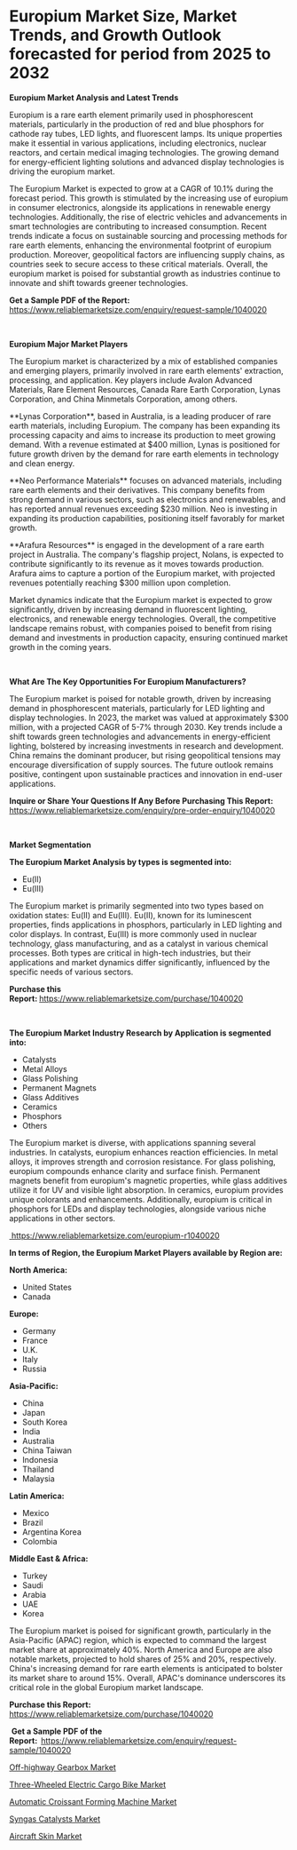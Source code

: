 <p><h1>Europium Market Size, Market Trends, and Growth Outlook forecasted for period from 2025 to 2032</h1></p><p><strong>Europium Market Analysis and Latest Trends</strong></p>
<p><p>Europium is a rare earth element primarily used in phosphorescent materials, particularly in the production of red and blue phosphors for cathode ray tubes, LED lights, and fluorescent lamps. Its unique properties make it essential in various applications, including electronics, nuclear reactors, and certain medical imaging technologies. The growing demand for energy-efficient lighting solutions and advanced display technologies is driving the europium market.</p><p>The Europium Market is expected to grow at a CAGR of 10.1% during the forecast period. This growth is stimulated by the increasing use of europium in consumer electronics, alongside its applications in renewable energy technologies. Additionally, the rise of electric vehicles and advancements in smart technologies are contributing to increased consumption. Recent trends indicate a focus on sustainable sourcing and processing methods for rare earth elements, enhancing the environmental footprint of europium production. Moreover, geopolitical factors are influencing supply chains, as countries seek to secure access to these critical materials. Overall, the europium market is poised for substantial growth as industries continue to innovate and shift towards greener technologies.</p></p>
<p><strong>Get a Sample PDF of the Report:&nbsp;</strong> <a href="https://www.reliablemarketsize.com/enquiry/request-sample/1040020?utm_campaign=1943&utm_medium=2&utm_source=Github&utm_content=ia&utm_term=31032025&utm_id=europium">https://www.reliablemarketsize.com/enquiry/request-sample/1040020</a></p>
<p>&nbsp;</p>
<p><strong>Europium Major Market Players</strong></p>
<p><p>The Europium market is characterized by a mix of established companies and emerging players, primarily involved in rare earth elements' extraction, processing, and application. Key players include Avalon Advanced Materials, Rare Element Resources, Canada Rare Earth Corporation, Lynas Corporation, and China Minmetals Corporation, among others.</p><p>**Lynas Corporation**, based in Australia, is a leading producer of rare earth materials, including Europium. The company has been expanding its processing capacity and aims to increase its production to meet growing demand. With a revenue estimated at $400 million, Lynas is positioned for future growth driven by the demand for rare earth elements in technology and clean energy.</p><p>**Neo Performance Materials** focuses on advanced materials, including rare earth elements and their derivatives. This company benefits from strong demand in various sectors, such as electronics and renewables, and has reported annual revenues exceeding $230 million. Neo is investing in expanding its production capabilities, positioning itself favorably for market growth.</p><p>**Arafura Resources** is engaged in the development of a rare earth project in Australia. The company's flagship project, Nolans, is expected to contribute significantly to its revenue as it moves towards production. Arafura aims to capture a portion of the Europium market, with projected revenues potentially reaching $300 million upon completion.</p><p>Market dynamics indicate that the Europium market is expected to grow significantly, driven by increasing demand in fluorescent lighting, electronics, and renewable energy technologies. Overall, the competitive landscape remains robust, with companies poised to benefit from rising demand and investments in production capacity, ensuring continued market growth in the coming years.</p></p>
<p>&nbsp;</p>
<p><strong>What Are The Key Opportunities For Europium Manufacturers?</strong></p>
<p><p>The Europium market is poised for notable growth, driven by increasing demand in phosphorescent materials, particularly for LED lighting and display technologies. In 2023, the market was valued at approximately $300 million, with a projected CAGR of 5-7% through 2030. Key trends include a shift towards green technologies and advancements in energy-efficient lighting, bolstered by increasing investments in research and development. China remains the dominant producer, but rising geopolitical tensions may encourage diversification of supply sources. The future outlook remains positive, contingent upon sustainable practices and innovation in end-user applications.</p></p>
<p><strong>Inquire or Share Your Questions If Any Before Purchasing This Report:</strong> <a href="https://www.reliablemarketsize.com/enquiry/pre-order-enquiry/1040020?utm_campaign=1943&utm_medium=2&utm_source=Github&utm_content=ia&utm_term=31032025&utm_id=europium">https://www.reliablemarketsize.com/enquiry/pre-order-enquiry/1040020</a></p>
<p>&nbsp;</p>
<p><strong>Market Segmentation</strong></p>
<p><strong>The Europium Market Analysis by types is segmented into:</strong></p>
<p><ul><li>Eu(II)</li><li>Eu(III)</li></ul></p>
<p><p>The Europium market is primarily segmented into two types based on oxidation states: Eu(II) and Eu(III). Eu(II), known for its luminescent properties, finds applications in phosphors, particularly in LED lighting and color displays. In contrast, Eu(III) is more commonly used in nuclear technology, glass manufacturing, and as a catalyst in various chemical processes. Both types are critical in high-tech industries, but their applications and market dynamics differ significantly, influenced by the specific needs of various sectors.</p></p>
<p><strong>Purchase this Report:&nbsp;</strong><a href="https://www.reliablemarketsize.com/purchase/1040020?utm_campaign=1943&utm_medium=2&utm_source=Github&utm_content=ia&utm_term=31032025&utm_id=europium">https://www.reliablemarketsize.com/purchase/1040020</a></p>
<p>&nbsp;</p>
<p><strong>The Europium Market Industry Research by Application is segmented into:</strong></p>
<p><ul><li>Catalysts</li><li>Metal Alloys</li><li>Glass Polishing</li><li>Permanent Magnets</li><li>Glass Additives</li><li>Ceramics</li><li>Phosphors</li><li>Others</li></ul></p>
<p><p>The Europium market is diverse, with applications spanning several industries. In catalysts, europium enhances reaction efficiencies. In metal alloys, it improves strength and corrosion resistance. For glass polishing, europium compounds enhance clarity and surface finish. Permanent magnets benefit from europium's magnetic properties, while glass additives utilize it for UV and visible light absorption. In ceramics, europium provides unique colorants and enhancements. Additionally, europium is critical in phosphors for LEDs and display technologies, alongside various niche applications in other sectors.</p></p>
<p><a href="https://www.reliablemarketsize.com/europium-r1040020?utm_campaign=1943&utm_medium=2&utm_source=Github&utm_content=ia&utm_term=31032025&utm_id=europium">&nbsp;https://www.reliablemarketsize.com/europium-r1040020</a></p>
<p><strong>In terms of Region, the Europium Market Players available by Region are:</strong></p>
<p>
    <p> <strong> North America: </strong>
        <ul>
            <li>United States</li>
            <li>Canada</li>
        </ul>
        </p> 
    <p> <strong> Europe: </strong>
        <ul>
            <li>Germany</li>
            <li>France</li>
            <li>U.K.</li>
            <li>Italy</li>
            <li>Russia</li>
        </ul>
        </p> 
    <p> <strong> Asia-Pacific: </strong>
        <ul>
            <li>China</li>
            <li>Japan</li>
            <li>South Korea</li>
            <li>India</li>
            <li>Australia</li>
            <li>China Taiwan</li>
            <li>Indonesia</li>
            <li>Thailand</li>
            <li>Malaysia</li>
        </ul>
        </p> 
    <p> <strong> Latin America: </strong>
        <ul>
            <li>Mexico</li>
            <li>Brazil</li>
            <li>Argentina Korea</li>
            <li>Colombia</li>
        </ul>
        </p> 
    <p> <strong> Middle East & Africa: </strong>
        <ul>
            <li>Turkey</li>
            <li>Saudi</li>
            <li>Arabia</li>
            <li>UAE</li>
            <li>Korea</li>
        </ul>
    </p>
    </p>
<p><p>The Europium market is poised for significant growth, particularly in the Asia-Pacific (APAC) region, which is expected to command the largest market share at approximately 40%. North America and Europe are also notable markets, projected to hold shares of 25% and 20%, respectively. China's increasing demand for rare earth elements is anticipated to bolster its market share to around 15%. Overall, APAC's dominance underscores its critical role in the global Europium market landscape.</p></p>
<p><strong>Purchase this Report: </strong><a href="https://www.reliablemarketsize.com/purchase/1040020?utm_campaign=1943&utm_medium=2&utm_source=Github&utm_content=ia&utm_term=31032025&utm_id=europium">https://www.reliablemarketsize.com/purchase/1040020</a></p>
<p>&nbsp;<strong>Get a Sample PDF of the Report:&nbsp;&nbsp;</strong><a href="https://www.reliablemarketsize.com/enquiry/request-sample/1040020?utm_campaign=1943&utm_medium=2&utm_source=Github&utm_content=ia&utm_term=31032025&utm_id=europium">https://www.reliablemarketsize.com/enquiry/request-sample/1040020</a></p>
<p><strong></strong></p>
<p><p><a href="https://www.linkedin.com/pulse/driving-forces-behind-off-highway-gearbox-market-expansion-jdzrf?utm_campaign=1943&utm_medium=2&utm_source=Github&utm_content=ia&utm_term=31032025&utm_id=europium">Off-highway Gearbox Market</a></p><p><a href="https://www.linkedin.com/pulse/market-growth-potential-forecast-three-wheeled-electric-cargo-iblmf?utm_campaign=1943&utm_medium=2&utm_source=Github&utm_content=ia&utm_term=31032025&utm_id=europium">Three-Wheeled Electric Cargo Bike Market</a></p><p><a href="https://www.linkedin.com/pulse/strategic-market-insights-navigating-global-automatic-croissant-x8aef?utm_campaign=1943&utm_medium=2&utm_source=Github&utm_content=ia&utm_term=31032025&utm_id=europium">Automatic Croissant Forming Machine Market</a></p><p><a href="https://github.com/resiebustin/Market-Research-Report-List-1/blob/main/syngas-catalysts-market.md?utm_campaign=1943&utm_medium=2&utm_source=Github&utm_content=ia&utm_term=31032025&utm_id=europium">Syngas Catalysts Market</a></p><p><a href="https://github.com/safatabhee/Market-Research-Report-List-1/blob/main/aircraft-skin-market.md?utm_campaign=1943&utm_medium=2&utm_source=Github&utm_content=ia&utm_term=31032025&utm_id=europium">Aircraft Skin Market</a></p></p>